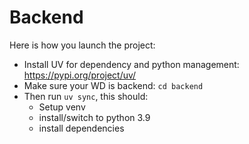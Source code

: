 # Backend

Here is how you launch the project:

* Install UV for dependency and python management: https://pypi.org/project/uv/
* Make sure your WD is backend: ``cd backend``
* Then run ``uv sync``, this should:
  * Setup venv
  * install/switch to python 3.9
  * install dependencies
